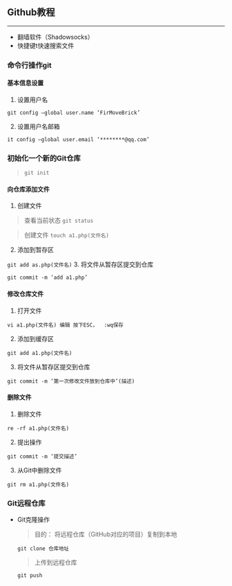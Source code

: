 ## Github教程

-----
- 翻墙软件（Shadowsocks）
- 快捷键t快速搜索文件
### 命令行操作git
#### 基本信息设置
1.	设置用户名
    
`git config –global user.name ‘FirMoveBrick’`

2.	设置用户名邮箱

`it config –global user.email ‘********@qq.com’`

### 初始化一个新的Git仓库

> `git init`
#### 向仓库添加文件
1.	创建文件
> 查看当前状态 `git status`

> 创建文件 `touch a1.php(文件名)`

2.	添加到暂存区

`git add as.php(文件名)`
3.	将文件从暂存区提交到仓库

`git commit -m ‘add a1.php’`

#### 修改仓库文件
1.	打开文件

 `vi a1.php(文件名)
编辑 按下ESC，  :wq保存`

2.	添加到缓存区

`git add a1.php(文件名)`

3.	将文件从暂存区提交到仓库

`git commit -m ‘第一次修改文件放到仓库中’(描述)`

#### 删除文件
1.	删除文件

`re -rf a1.php(文件名)`

2.	提出操作

`git commit -m ‘提交描述’`

3.	从Git中删除文件

`git rm a1.php(文件名)`
### Git远程仓库
* Git克隆操作
    > 目的：
将远程仓库（GitHub对应的项目）复制到本地

    `git clone 仓库地址`
    
    > 上传到远程仓库
    
    `git push`
